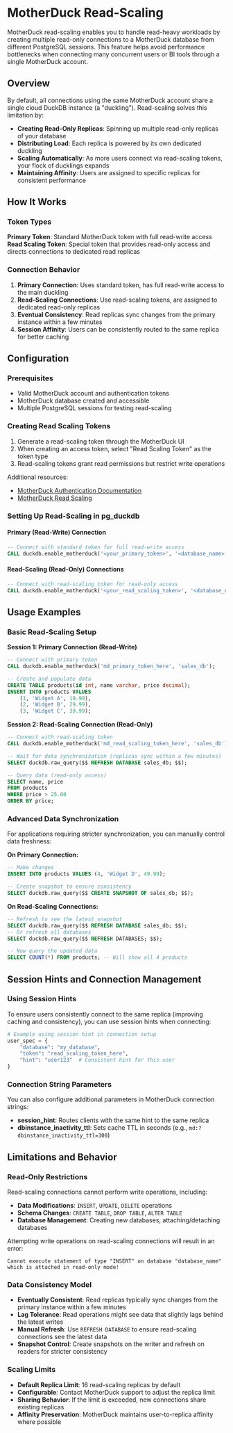 # MotherDuck Read-Scaling

MotherDuck read-scaling enables you to handle read-heavy workloads by creating multiple read-only connections to a MotherDuck database from different PostgreSQL sessions. This feature helps avoid performance bottlenecks when connecting many concurrent users or BI tools through a single MotherDuck account.

## Overview

By default, all connections using the same MotherDuck account share a single cloud DuckDB instance (a "duckling"). Read-scaling solves this limitation by:

- **Creating Read-Only Replicas**: Spinning up multiple read-only replicas of your database
- **Distributing Load**: Each replica is powered by its own dedicated duckling
- **Scaling Automatically**: As more users connect via read-scaling tokens, your flock of ducklings expands
- **Maintaining Affinity**: Users are assigned to specific replicas for consistent performance

## How It Works

### Token Types

**Primary Token**: Standard MotherDuck token with full read-write access
**Read Scaling Token**: Special token that provides read-only access and directs connections to dedicated read replicas

### Connection Behavior

1. **Primary Connection**: Uses standard token, has full read-write access to the main duckling
2. **Read-Scaling Connections**: Use read-scaling tokens, are assigned to dedicated read-only replicas
3. **Eventual Consistency**: Read replicas sync changes from the primary instance within a few minutes
4. **Session Affinity**: Users can be consistently routed to the same replica for better caching

## Configuration

### Prerequisites

- Valid MotherDuck account and authentication tokens
- MotherDuck database created and accessible
- Multiple PostgreSQL sessions for testing read-scaling

### Creating Read Scaling Tokens

1. Generate a read-scaling token through the MotherDuck UI
2. When creating an access token, select "Read Scaling Token" as the token type
3. Read-scaling tokens grant read permissions but restrict write operations

Additional resources:

- [MotherDuck Authentication Documentation](https://motherduck.com/docs/key-tasks/authenticating-and-connecting-to-motherduck/)
- [MotherDuck Read Scaling](https://motherduck.com/docs/key-tasks/authenticating-and-connecting-to-motherduck/read-scaling)

### Setting Up Read-Scaling in pg_duckdb

#### Primary (Read-Write) Connection
```sql
-- Connect with standard token for full read-write access
CALL duckdb.enable_motherduck('<your_primary_token>', '<database_name>');
```

#### Read-Scaling (Read-Only) Connections
```sql
-- Connect with read-scaling token for read-only access
CALL duckdb.enable_motherduck('<your_read_scaling_token>', '<database_name>');
```

## Usage Examples

### Basic Read-Scaling Setup

**Session 1: Primary Connection (Read-Write)**
```sql
-- Connect with primary token
CALL duckdb.enable_motherduck('md_primary_token_here', 'sales_db');

-- Create and populate data
CREATE TABLE products(id int, name varchar, price decimal);
INSERT INTO products VALUES
    (1, 'Widget A', 19.99),
    (2, 'Widget B', 29.99),
    (3, 'Widget C', 39.99);
```

**Session 2: Read-Scaling Connection (Read-Only)**
```sql
-- Connect with read-scaling token
CALL duckdb.enable_motherduck('md_read_scaling_token_here', 'sales_db');

-- Wait for data synchronization (replicas sync within a few minutes)
SELECT duckdb.raw_query($$ REFRESH DATABASE sales_db; $$);

-- Query data (read-only access)
SELECT name, price
FROM products
WHERE price > 25.00
ORDER BY price;
```

### Advanced Data Synchronization

For applications requiring stricter synchronization, you can manually control data freshness:

**On Primary Connection:**
```sql
-- Make changes
INSERT INTO products VALUES (4, 'Widget D', 49.99);

-- Create snapshot to ensure consistency
SELECT duckdb.raw_query($$ CREATE SNAPSHOT OF sales_db; $$);
```

**On Read-Scaling Connections:**
```sql
-- Refresh to see the latest snapshot
SELECT duckdb.raw_query($$ REFRESH DATABASE sales_db; $$);
-- Or refresh all databases
SELECT duckdb.raw_query($$ REFRESH DATABASES; $$);

-- Now query the updated data
SELECT COUNT(*) FROM products; -- Will show all 4 products
```

## Session Hints and Connection Management

### Using Session Hints

To ensure users consistently connect to the same replica (improving caching and consistency), you can use session hints when connecting:

```python
# Example using session hint in connection setup
user_spec = {
    "database": "my_database",
    "token": "read_scaling_token_here",
    "hint": "user123"  # Consistent hint for this user
}
```

### Connection String Parameters

You can also configure additional parameters in MotherDuck connection strings:

- **session_hint**: Routes clients with the same hint to the same replica
- **dbinstance_inactivity_ttl**: Sets cache TTL in seconds (e.g., `md:?dbinstance_inactivity_ttl=300`)

## Limitations and Behavior

### Read-Only Restrictions

Read-scaling connections cannot perform write operations, including:

- **Data Modifications**: `INSERT`, `UPDATE`, `DELETE` operations
- **Schema Changes**: `CREATE TABLE`, `DROP TABLE`, `ALTER TABLE`
- **Database Management**: Creating new databases, attaching/detaching databases

Attempting write operations on read-scaling connections will result in an error:
```
Cannot execute statement of type "INSERT" on database "database_name" which is attached in read-only mode!
```

### Data Consistency Model

- **Eventually Consistent**: Read replicas typically sync changes from the primary instance within a few minutes
- **Lag Tolerance**: Read operations might see data that slightly lags behind the latest writes
- **Manual Refresh**: Use `REFRESH DATABASE` to ensure read-scaling connections see the latest data
- **Snapshot Control**: Create snapshots on the writer and refresh on readers for stricter consistency

### Scaling Limits

- **Default Replica Limit**: 16 read-scaling replicas by default
- **Configurable**: Contact MotherDuck support to adjust the replica limit
- **Sharing Behavior**: If the limit is exceeded, new connections share existing replicas
- **Affinity Preservation**: MotherDuck maintains user-to-replica affinity where possible

